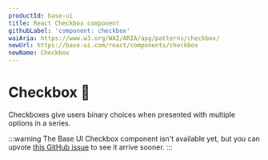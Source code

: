 ```yaml
---
productId: base-ui
title: React Checkbox component
githubLabel: 'component: checkbox'
waiAria: https://www.w3.org/WAI/ARIA/apg/patterns/checkbox/
newUrl: https://base-ui.com/react/components/checkbox
newName: Checkbox
---
```


# Checkbox 🚧

<p class="description">Checkboxes give users binary choices when presented with multiple options in a series.</p>

:::warning
The Base UI Checkbox component isn't available yet, but you can upvote [this GitHub issue](https://github.com/mui/base-ui/issues/24) to see it arrive sooner.
:::
